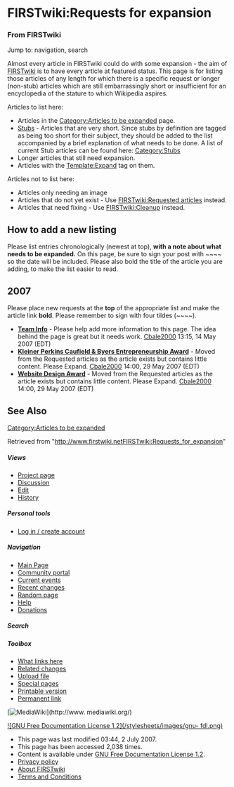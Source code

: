 

# FIRSTwiki:Requests for expansion

### From FIRSTwiki

Jump to: navigation, search

Almost every article in FIRSTwiki could do with some expansion - the aim of
[FIRSTwiki](FIRSTwiki "FIRSTwiki" ) is to have every article at
featured status. This page is for listing those articles of any length for
which there is a specific request or longer (non-stub) articles which are
still embarrassingly short or insufficient for an encyclopedia of the stature
to which Wikipedia aspires.

Articles to list here:

  * Articles in the [Category:Articles to be expanded](Category:Articles_to_be_expanded "Category:Articles to be expanded" ) page. 
  * [Stubs](http://www.wikipedia.org/wiki/Stub "wikipedia:Stub" ) \- Articles that are very short. Since stubs by definition are tagged as being too short for their subject, they should be added to the list accompanied by a brief explanation of what needs to be done. A list of current Stub articles can be found here: [Category:Stubs](Category:Stubs "Category:Stubs" )
  * Longer articles that still need expansion. 
  * Articles with the [Template:Expand](Template:Expand "Template:Expand" ) tag on them. 

  
Articles not to list here:

  * Articles only needing an image 
  * Articles that do not yet exist - Use [FIRSTwiki:Requested articles](FIRSTwiki:Requested_articles "FIRSTwiki:Requested articles" ) instead. 
  * Articles that need fixing - Use [FIRSTwiki:Cleanup](FIRSTwiki:Cleanup "FIRSTwiki:Cleanup" ) instead. 

  


## How to add a new listing

Please list entries chronologically (newest at top), **with a note about what
needs to be expanded.** On this page, be sure to sign your post with ~~~~ so
the date will be included. Please also bold the title of the article you are
adding, to make the list easier to read.

  


## 2007

Please place new requests at the **top** of the appropriate list and make the
article link **bold**. Please remember to sign with four tildes (~~~~).

  

  * **[Team Info](Team_Info "Team Info" )** \- Please help add more information to this page. The idea behind the page is great but it needs work. [Cbale2000](User:Cbale2000 "User:Cbale2000" ) 13:15, 14 May 2007 (EDT) 
  * **[Kleiner Perkins Caufield &amp; Byers Entrepreneurship Award](Kleiner_Perkins_Caufield_%26_Byers_Entrepreneurship_Award "Kleiner Perkins Caufield & Byers Entrepreneurship Award" )** \- Moved from the Requested articles as the article exists but contains little content. Please Expand. [Cbale2000](User:Cbale2000 "User:Cbale2000" ) 14:00, 29 May 2007 (EDT) 
  * **[Website Design Award](Website_Design_Award "Website Design Award" )** \- Moved from the Requested articles as the article exists but contains little content. Please Expand. [Cbale2000](User:Cbale2000 "User:Cbale2000" ) 14:00, 29 May 2007 (EDT) 


## See Also

[Category:Articles to be expanded](Category:Articles_to_be_expanded
"Category:Articles to be expanded" )

Retrieved from
"<http://www.firstwiki.netFIRSTwiki:Requests_for_expansion>"

##### Views

  * [Project page](FIRSTwiki:Requests_for_expansion)
  * [Discussion](/index.php?title=FIRSTwiki_talk:Requests_for_expansion&action=edit)
  * [Edit](/index.php?title=FIRSTwiki:Requests_for_expansion&action=edit)
  * [History](/index.php?title=FIRSTwiki:Requests_for_expansion&action=history)

##### Personal tools

  * [Log in / create account](/index.php?title=Special:Userlogin&returnto=FIRSTwiki:Requests_for_expansion)

[](Main_Page "Main Page" )

##### Navigation

  * [Main Page](Main_Page)
  * [Community portal](FIRSTwiki:Community_portal)
  * [Current events](Current_events)
  * [Recent changes](Special:Recentchanges)
  * [Random page](Special:Random)
  * [Help](FIRSTwiki:Help)
  * [Donations](FIRSTwiki:Site_support)

##### Search



##### Toolbox

  * [What links here](Special:Whatlinkshere/FIRSTwiki:Requests_for_expansion)
  * [Related changes](Special:Recentchangeslinked/FIRSTwiki:Requests_for_expansion)
  * [Upload file](Special:Upload)
  * [Special pages](Special:Specialpages)
  * [Printable version](/index.php?title=FIRSTwiki:Requests_for_expansion&printable=yes)
  * [Permanent link](/index.php?title=FIRSTwiki:Requests_for_expansion&oldid=61702)

[![MediaWiki](/skins/common/images/poweredby_mediawiki_88x31.png)](http://www.
mediawiki.org/)

[![GNU Free Documentation License 1.2](/stylesheets/images/gnu-
fdl.png)](http://www.gnu.org/copyleft/fdl.html)

  * This page was last modified 03:44, 2 July 2007.
  * This page has been accessed 2,038 times.
  * Content is available under [GNU Free Documentation License 1.2](http://www.gnu.org/copyleft/fdl.html "http://www.gnu.org/copyleft/fdl.html" ).
  * [Privacy policy](FIRSTwiki:Privacy_policy "FIRSTwiki:Privacy policy" )
  * [About FIRSTwiki](FIRSTwiki:About "FIRSTwiki:About" )
  * [Terms and Conditions](FIRSTwiki:Terms_and_conditions "FIRSTwiki:Terms and conditions" )

